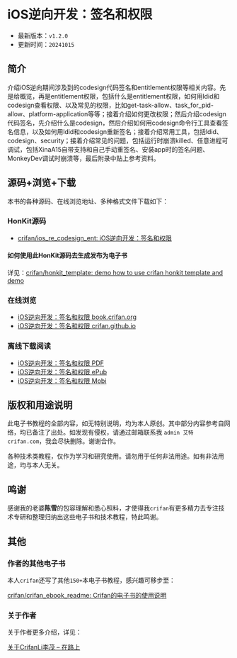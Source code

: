 # iOS逆向开发：签名和权限

* 最新版本：`v1.2.0`
* 更新时间：`20241015`

## 简介

介绍iOS逆向期间涉及到的codesign代码签名和entitlement权限等相关内容。先是给概览，再是entitlement权限，包括什么是entitlement权限，如何用ldid和codesign查看权限、以及常见的权限，比如get-task-allow、task_for_pid-allow、platform-application等等；接着介绍如何更改权限；然后介绍codesign代码签名，先介绍什么是codesign，然后介绍如何用codesign命令行工具查看签名信息，以及如何用ldid和codesign重新签名；接着介绍常用工具，包括ldid、codesign、security；接着介绍常见的问题，包括运行时崩溃killed、任意进程可调试，包括XinaA15自带支持和自己手动重签名、安装app时的签名问题、MonkeyDev调试时崩溃等，最后附录中贴上参考资料。

## 源码+浏览+下载

本书的各种源码、在线浏览地址、多种格式文件下载如下：

### HonKit源码

* [crifan/ios_re_codesign_ent: iOS逆向开发：签名和权限](https://github.com/crifan/ios_re_codesign_ent)

#### 如何使用此HonKit源码去生成发布为电子书

详见：[crifan/honkit_template: demo how to use crifan honkit template and demo](https://github.com/crifan/honkit_template)

### 在线浏览

* [iOS逆向开发：签名和权限 book.crifan.org](https://book.crifan.org/books/ios_re_codesign_ent/website/)
* [iOS逆向开发：签名和权限 crifan.github.io](https://crifan.github.io/ios_re_codesign_ent/website/)

### 离线下载阅读

* [iOS逆向开发：签名和权限 PDF](https://book.crifan.org/books/ios_re_codesign_ent/pdf/ios_re_codesign_ent.pdf)
* [iOS逆向开发：签名和权限 ePub](https://book.crifan.org/books/ios_re_codesign_ent/epub/ios_re_codesign_ent.epub)
* [iOS逆向开发：签名和权限 Mobi](https://book.crifan.org/books/ios_re_codesign_ent/mobi/ios_re_codesign_ent.mobi)

## 版权和用途说明

此电子书教程的全部内容，如无特别说明，均为本人原创。其中部分内容参考自网络，均已备注了出处。如发现有侵权，请通过邮箱联系我 `admin 艾特 crifan.com`，我会尽快删除。谢谢合作。

各种技术类教程，仅作为学习和研究使用。请勿用于任何非法用途。如有非法用途，均与本人无关。

## 鸣谢

感谢我的老婆**陈雪**的包容理解和悉心照料，才使得我`crifan`有更多精力去专注技术专研和整理归纳出这些电子书和技术教程，特此鸣谢。

## 其他

### 作者的其他电子书

本人`crifan`还写了其他`150+`本电子书教程，感兴趣可移步至：

[crifan/crifan_ebook_readme: Crifan的电子书的使用说明](https://github.com/crifan/crifan_ebook_readme)

### 关于作者

关于作者更多介绍，详见：

[关于CrifanLi李茂 – 在路上](https://www.crifan.org/about/)
